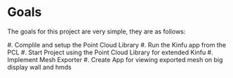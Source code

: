 # Goals

The goals for this project are very simple, they are as follows:

#.  Complile and setup the Point Cloud Library
#.  Run the Kinfu app from the PCL
#.  Start Project using the Point Cloud Library for extended Kinfu
#.  Implement Mesh Exporter
#.  Create App for viewing exported mesh on big display wall and hmds
